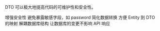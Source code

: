 


DTO 可以极大地提高代码的可维护性和安全性。


增强安全性	避免暴露敏感字段，如 password
简化数据转换	方便 Entity 到 DTO 的映射
解耦数据库结构	让数据库的变更不影响 API 响应